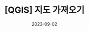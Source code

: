 ---
layout: post
title:  "[QGIS] 지도 가져오기"
date:   2023-09-02
banner_image: index-qgis.png
tags: [QGIS]
---